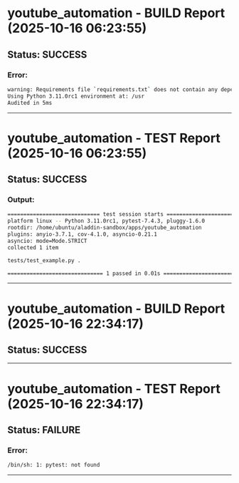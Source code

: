 # youtube_automation - BUILD Report (2025-10-16 06:23:55)

## Status: SUCCESS

### Error:
```bash
warning: Requirements file `requirements.txt` does not contain any dependencies
Using Python 3.11.0rc1 environment at: /usr
Audited in 5ms

```

---

# youtube_automation - TEST Report (2025-10-16 06:23:55)

## Status: SUCCESS

### Output:
```bash
============================= test session starts ==============================
platform linux -- Python 3.11.0rc1, pytest-7.4.3, pluggy-1.6.0
rootdir: /home/ubuntu/aladdin-sandbox/apps/youtube_automation
plugins: anyio-3.7.1, cov-4.1.0, asyncio-0.21.1
asyncio: mode=Mode.STRICT
collected 1 item

tests/test_example.py .                                                  [100%]

============================== 1 passed in 0.01s ===============================

```

---

# youtube_automation - BUILD Report (2025-10-16 22:34:17)

## Status: SUCCESS

---

# youtube_automation - TEST Report (2025-10-16 22:34:17)

## Status: FAILURE

### Error:
```bash
/bin/sh: 1: pytest: not found

```

---

